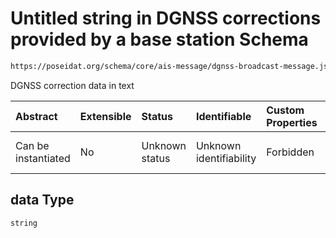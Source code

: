 # Untitled string in DGNSS corrections provided by a base station Schema

```txt
https://poseidat.org/schema/core/ais-message/dgnss-broadcast-message.json#/properties/data
```

DGNSS correction data in text

| Abstract            | Extensible | Status         | Identifiable            | Custom Properties | Additional Properties | Access Restrictions | Defined In                                                                                                    |
| :------------------ | :--------- | :------------- | :---------------------- | :---------------- | :-------------------- | :------------------ | :------------------------------------------------------------------------------------------------------------ |
| Can be instantiated | No         | Unknown status | Unknown identifiability | Forbidden         | Allowed               | none                | [dgnss-broadcast-message.json*](schemas/core/ais-message/dgnss-broadcast-message.json "open original schema") |

## data Type

`string`
